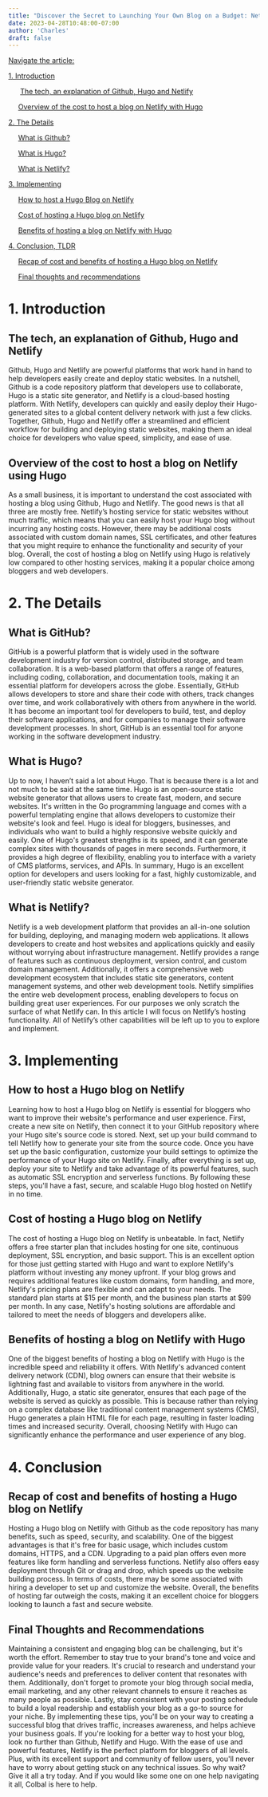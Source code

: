 ```yaml
---
title: "Discover the Secret to Launching Your Own Blog on a Budget: Netlify and Hugo"
date: 2023-04-28T10:48:00-07:00
author: 'Charles'
draft: false
---
```

<u>Navigate the article:</u>

[1. Introduction](#1-introduction)

&nbsp;&nbsp;&nbsp;&nbsp;&nbsp;&nbsp;[The tech, an explanation of Github, Hugo and Netlify](#the-tech-an-explanation-of-github-hugo-and-netlify)

&nbsp;&nbsp;&nbsp;&nbsp;&nbsp;[Overview of the cost to host a blog on Netlify with Hugo](#overview-of-the-cost-to-host-a-blog-on-netlify-using-hugo)

[2. The Details](#2-the-details)

&nbsp;&nbsp;&nbsp;&nbsp;&nbsp;[What is Github?](#what-is-github)

&nbsp;&nbsp;&nbsp;&nbsp;&nbsp;[What is Hugo?](#what-is-hugo)

&nbsp;&nbsp;&nbsp;&nbsp;&nbsp;[What is Netlify?](#what-is-netlify)

[3. Implementing](#3-implementing)

&nbsp;&nbsp;&nbsp;&nbsp;&nbsp;[How to host a Hugo Blog on Netlify](#how-to-host-a-hugo-blog-on-netlify)

&nbsp;&nbsp;&nbsp;&nbsp;&nbsp;[Cost of hosting a Hugo blog on Netlify](#cost-of-hosting-a-hugo-blog-on-netlify)

&nbsp;&nbsp;&nbsp;&nbsp;&nbsp;[Benefits of hosting a blog on Netlify with Hugo](#benefits-of-hosting-a-blog-on-netlify-with-hugo)

[4. Conclusion, TLDR](#4-conclusion)

&nbsp;&nbsp;&nbsp;&nbsp;&nbsp;[Recap of cost and benefits of hosting a Hugo blog on Netlify](#recap-of-cost-and-benefits-of-hosting-a-hugo-blog-on-netlify)

&nbsp;&nbsp;&nbsp;&nbsp;&nbsp;[Final thoughts and recommendations](#final-thoughts-and-recommendations)

# 1. Introduction

## The tech, an explanation of Github, Hugo and Netlify

Github, Hugo and Netlify are powerful platforms that work hand in hand to help developers easily create and deploy static websites. In a nutshell, Github is a code repository platform that developers use to collaborate, Hugo is a static site generator, and Netlify is a cloud-based hosting platform. With Netlify, developers can quickly and easily deploy their Hugo-generated sites to a global content delivery network with just a few clicks. Together, Github, Hugo and Netlify offer a streamlined and efficient workflow for building and deploying static websites, making them an ideal choice for developers who value speed, simplicity, and ease of use.

## Overview of the cost to host a blog on Netlify using Hugo

As a small business, it is important to understand the cost associated with hosting a blog using Github, Hugo and Netlify. The good news is that all three are mostly free. 
Netlify’s hosting service for static websites without much traffic, which means that you can easily host your Hugo blog without incurring any hosting costs. However, there may be additional costs associated with custom domain names, SSL certificates, and other features that you might require to enhance the functionality and security of your blog. Overall, the cost of hosting a blog on Netlify using Hugo is relatively low compared to other hosting services, making it a popular choice among bloggers and web developers.

# 2. The Details

## What is GitHub?

GitHub is a powerful platform that is widely used in the software development industry for version control, distributed storage, and team collaboration. It is a web-based platform that offers a range of features, including coding, collaboration, and documentation tools, making it an essential platform for developers across the globe. Essentially, GitHub allows developers to store and share their code with others, track changes over time, and work collaboratively with others from anywhere in the world. It has become an important tool for developers to build, test, and deploy their software applications, and for companies to manage their software development processes. In short, GitHub is an essential tool for anyone working in the software development industry.

## What is Hugo?

Up to now, I haven’t said a lot about Hugo. That is because there is a lot and not much to be said at the same time. Hugo is an open-source static website generator that allows users to create fast, modern, and secure websites. It's written in the Go programming language and comes with a powerful templating engine that allows developers to customize their website's look and feel. Hugo is ideal for bloggers, businesses, and individuals who want to build a highly responsive website quickly and easily. One of Hugo's greatest strengths is its speed, and it can generate complex sites with thousands of pages in mere seconds. Furthermore, it provides a high degree of flexibility, enabling you to interface with a variety of CMS platforms, services, and APIs. In summary, Hugo is an excellent option for developers and users looking for a fast, highly customizable, and user-friendly static website generator.

## What is Netlify?

Netlify is a web development platform that provides an all-in-one solution for building, deploying, and managing modern web applications. It allows developers to create and host websites and applications quickly and easily without worrying about infrastructure management. Netlify provides a range of features such as continuous deployment, version control, and custom domain management. Additionally, it offers a comprehensive web development ecosystem that includes static site generators, content management systems, and other web development tools. Netlify simplifies the entire web development process, enabling developers to focus on building great user experiences.
For our purposes we only scratch the surface of what Netlify can. In this article I will focus on Netlify’s hosting functionality. All of Netlify’s other capabilities will be left up to you to explore and implement.  

# 3. Implementing

## How to host a Hugo blog on Netlify

Learning how to host a Hugo blog on Netlify is essential for bloggers who want to improve their website's performance and user experience. First, create a new site on Netlify, then connect it to your GitHub repository where your Hugo site's source code is stored. Next, set up your build command to tell Netlify how to generate your site from the source code. Once you have set up the basic configuration, customize your build settings to optimize the performance of your Hugo site on Netlify. Finally, after everything is set up, deploy your site to Netlify and take advantage of its powerful features, such as automatic SSL encryption and serverless functions. By following these steps, you'll have a fast, secure, and scalable Hugo blog hosted on Netlify in no time.

## Cost of hosting a Hugo blog on Netlify

The cost of hosting a Hugo blog on Netlify is unbeatable. In fact, Netlify offers a free starter plan that includes hosting for one site, continuous deployment, SSL encryption, and basic support. This is an excellent option for those just getting started with Hugo and want to explore Netlify's platform without investing any money upfront. If your blog grows and requires additional features like custom domains, form handling, and more, Netlify's pricing plans are flexible and can adapt to your needs. The standard plan starts at $15 per month, and the business plan starts at $99 per month. In any case, Netlify's hosting solutions are affordable and tailored to meet the needs of bloggers and developers alike.

## Benefits of hosting a blog on Netlify with Hugo

One of the biggest benefits of hosting a blog on Netlify with Hugo is the incredible speed and reliability it offers. With Netlify's advanced content delivery network (CDN), blog owners can ensure that their website is lightning fast and available to visitors from anywhere in the world. Additionally, Hugo, a static site generator, ensures that each page of the website is served as quickly as possible. This is because rather than relying on a complex database like traditional content management systems (CMS), Hugo generates a plain HTML file for each page, resulting in faster loading times and increased security. Overall, choosing Netlify with Hugo can significantly enhance the performance and user experience of any blog.

# 4. Conclusion

## Recap of cost and benefits of hosting a Hugo blog on Netlify
 
Hosting a Hugo blog on Netlify with Github as the code repository has many benefits, such as speed, security, and scalability. One of the biggest advantages is that it's free for basic usage, which includes custom domains, HTTPS, and a CDN. Upgrading to a paid plan offers even more features like form handling and serverless functions. Netlify also offers easy deployment through Git or drag and drop, which speeds up the website building process. In terms of costs, there may be some associated with hiring a developer to set up and customize the website. Overall, the benefits of hosting far outweigh the costs, making it an excellent choice for bloggers looking to launch a fast and secure website.

## Final Thoughts and Recommendations

Maintaining a consistent and engaging blog can be challenging, but it's worth the effort. Remember to stay true to your brand's tone and voice and provide value for your readers. It's crucial to research and understand your audience's needs and preferences to deliver content that resonates with them. Additionally, don't forget to promote your blog through social media, email marketing, and any other relevant channels to ensure it reaches as many people as possible. 
Lastly, stay consistent with your posting schedule to build a loyal readership and establish your blog as a go-to source for your niche. By implementing these tips, you'll be on your way to creating a successful blog that drives traffic, increases awareness, and helps achieve your business goals.
If you're looking for a better way to host your blog, look no further than Github, Netlify and Hugo. With the ease of use and powerful features, Netlify is the perfect platform for bloggers of all levels. Plus, with its excellent support and community of fellow users, you'll never have to worry about getting stuck on any technical issues. So why wait? Give it all a try today. And if you would like some one on one help navigating it all, Colbal is here to help.

